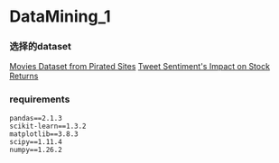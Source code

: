 # DataMining_1

### 选择的dataset

[Movies Dataset from Pirated Sites](https://www.kaggle.com/datasets/arsalanrehman/movies-dataset-from-piracy-website)
[Tweet Sentiment's Impact on Stock Returns](https://www.kaggle.com/datasets/thedevastator/tweet-sentiment-s-impact-on-stock-returns?select=reduced_dataset-release.csv)

### requirements

```plain text
pandas==2.1.3
scikit-learn==1.3.2
matplotlib==3.8.3
scipy==1.11.4
numpy==1.26.2
```
